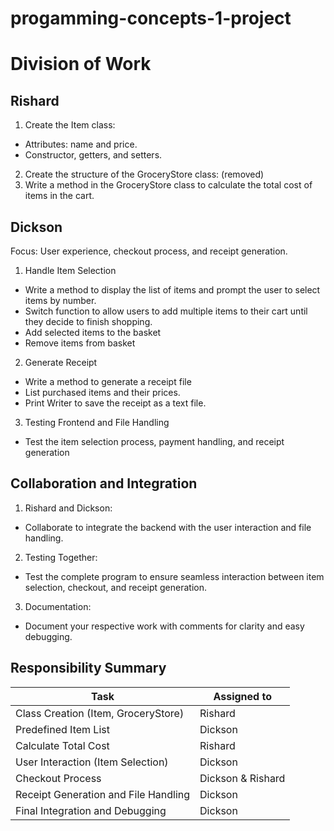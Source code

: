 # progamming-concepts-1-project

# Division of Work

## Rishard

1. Create the Item class:

- Attributes: name and price.
- Constructor, getters, and setters.

2. Create the structure of the GroceryStore class: (removed)
3. Write a method in the GroceryStore class to calculate the total cost of items in the cart.

## Dickson

Focus: User experience, checkout process, and receipt generation.

1. Handle Item Selection

- Write a method to display the list of items and prompt the user to select items by number.
- Switch function to allow users to add multiple items to their cart until they decide to finish shopping.
- Add selected items to the basket
- Remove items from basket

2. Generate Receipt

- Write a method to generate a receipt file
- List purchased items and their prices.
- Print Writer to save the receipt as a text file.

3. Testing Frontend and File Handling

- Test the item selection process, payment handling, and receipt generation

## Collaboration and Integration

1. Rishard and Dickson:

- Collaborate to integrate the backend with the user interaction and file handling.

2. Testing Together:

- Test the complete program to ensure seamless interaction between item selection, checkout, and receipt generation.

3. Documentation:

- Document your respective work with comments for clarity and easy debugging.

## Responsibility Summary

| Task                                 | Assigned to       |
| ------------------------------------ | ----------------- |
| Class Creation (Item, GroceryStore)  | Rishard           |
| Predefined Item List                 | Dickson           |
| Calculate Total Cost                 | Rishard           |
| User Interaction (Item Selection)    | Dickson           |
| Checkout Process                     | Dickson & Rishard |
| Receipt Generation and File Handling | Dickson           |
| Final Integration and Debugging      | Dickson           |
